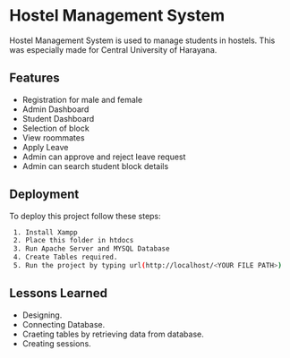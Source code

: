 

# Hostel Management System

Hostel Management System is used to manage students in hostels.
This was especially made for Central University of Harayana.





## Features

- Registration for male and female
- Admin Dashboard
- Student Dashboard
- Selection of block
- View roommates
- Apply Leave
- Admin can approve and reject leave request
- Admin can search student block details



## Deployment

To deploy this project follow these steps:

```bash
 1. Install Xampp
 2. Place this folder in htdocs
 3. Run Apache Server and MYSQL Database
 4. Create Tables required.
 5. Run the project by typing url(http://localhost/<YOUR FILE PATH>)
```

## Lessons Learned

- Designing.
- Connecting Database.
- Craeting tables by retrieving data from database.
- Creating sessions.
